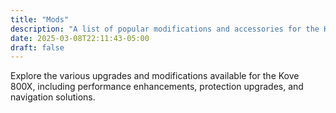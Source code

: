 ```yaml
---
title: "Mods"
description: "A list of popular modifications and accessories for the Kove 800X."
date: 2025-03-08T22:11:43-05:00
draft: false
---
```


Explore the various upgrades and modifications available for the Kove 800X, including performance enhancements, protection upgrades, and navigation solutions.
